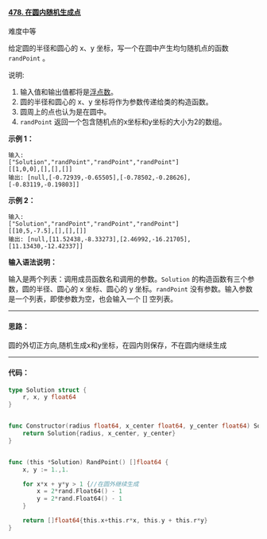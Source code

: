 #### [478. 在圆内随机生成点](https://leetcode-cn.com/problems/generate-random-point-in-a-circle/)

难度中等

给定圆的半径和圆心的 x、y 坐标，写一个在圆中产生均匀随机点的函数 `randPoint` 。

说明:

1. 输入值和输出值都将是[浮点数](https://baike.baidu.com/item/浮点数/6162520)。
2. 圆的半径和圆心的 x、y 坐标将作为参数传递给类的构造函数。
3. 圆周上的点也认为是在圆中。
4. `randPoint` 返回一个包含随机点的x坐标和y坐标的大小为2的数组。

**示例 1：**

```
输入: 
["Solution","randPoint","randPoint","randPoint"]
[[1,0,0],[],[],[]]
输出: [null,[-0.72939,-0.65505],[-0.78502,-0.28626],[-0.83119,-0.19803]]
```

**示例 2：**

```
输入: 
["Solution","randPoint","randPoint","randPoint"]
[[10,5,-7.5],[],[],[]]
输出: [null,[11.52438,-8.33273],[2.46992,-16.21705],[11.13430,-12.42337]]
```

**输入语法说明：**

输入是两个列表：调用成员函数名和调用的参数。`Solution` 的构造函数有三个参数，圆的半径、圆心的 x 坐标、圆心的 y 坐标。`randPoint` 没有参数。输入参数是一个列表，即使参数为空，也会输入一个 [] 空列表。



------

#### 思路：

圆的外切正方向,随机生成x和y坐标，在园内则保存，不在圆内继续生成

------

#### 代码：

```go
type Solution struct {
	r, x, y float64
}


func Constructor(radius float64, x_center float64, y_center float64) Solution {
	return Solution{radius, x_center, y_center}
}


func (this *Solution) RandPoint() []float64 {
	x, y := 1.,1.

	for x*x + y*y > 1 {//在圆外继续生成
		x = 2*rand.Float64() - 1
		y = 2*rand.Float64() - 1
	}

	return []float64{this.x+this.r*x, this.y + this.r*y}
}
```


